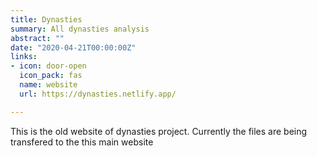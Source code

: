 ```yaml
---
title: Dynasties 
summary: All dynasties analysis
abstract: ""
date: "2020-04-21T00:00:00Z"
links:
- icon: door-open
  icon_pack: fas
  name: website
  url: https://dynasties.netlify.app/

---
```


This is the old website of dynasties project. Currently the files are being transfered to the this main website
